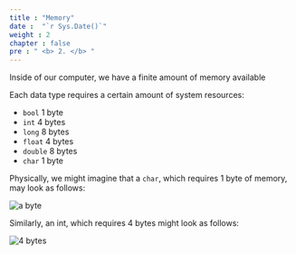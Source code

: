 ```yaml
---
title : "Memory"
date :  "`r Sys.Date()`" 
weight : 2 
chapter : false
pre : " <b> 2. </b> "
---
```

Inside of our computer, we have a finite amount of memory available

Each data type requires a certain amount of system resources:

- `bool` 1 byte
- `int` 4 bytes
- `long` 8 bytes
- `float` 4 bytes
- `double` 8 bytes
- `char` 1 byte

Physically, we might imagine that a `char`, which requires 1 byte of memory, may look as follows:

![a byte](https://raw.githubusercontent.com/baobaoupcloud/cs-w1/main/static/images/2.memory/memory1.png)

Similarly, an int, which requires 4 bytes might look as follows:

![4 bytes](https://raw.githubusercontent.com/baobaoupcloud/cs-w1/main/static/images/2.memory/memory2.png)
